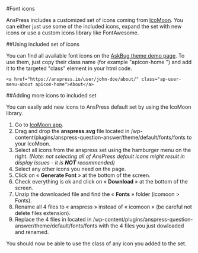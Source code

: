 #Font icons

AnsPress includes a customized set of icons coming from [IcoMoon](https://icomoon.io/). You can either just use some of the included icons, expand the set with new icons or use a custom icons library like FontAwesome.

##Using included set of icons

You can find all available font icons on the [AskBug theme demo page](https://demo.anspress.io/askbug/wp-content/themes/askbug/anspress/fonts/demo.html). To use them, just copy their class name (for example "apicon-home ") and add it to the targeted "class" element in your html code.

    <a href="https://anspress.io/user/john-doe/about/" class="ap-user-menu-about apicon-home">About</a>

##Adding more icons to included set

You can easily add new icons to AnsPress default set by using the IcoMoon library.

1. Go to [IcoMoon app](http://icomoon.io/app).
2. Drag and drop the **anspress.svg** file located in /wp-content/plugins/anspress-question-answer/theme/default/fonts/fonts to your IcoMoon.
3. Select all icons from the anspress set using the hamburger menu on the right. *(Note: not selecting all of AnsPress default icons might result in display issues - it is **NOT** recommended)*
4. Select any other icons you need on the page.
5. Click on « **Generate Font** » at the bottom of the screen.
6. Check everything is ok and click on « **Download** » at the bottom of the screen.
7. Unzip the downloaded file and find the « **Fonts** » folder (icomoon > Fonts).
8. Rename all 4 files to « anspress » instead of « icomoon » (be careful not delete files extension).
9. Replace the 4 files in located in /wp-content/plugins/anspress-question-answer/theme/default/fonts/fonts with the 4 files you just dowloaded and renamed.

You should now be able to use the class of any icon you added to the set.